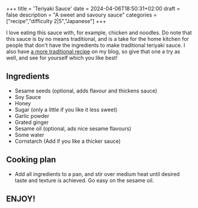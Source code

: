 +++
title = 'Teriyaki Sauce'
date = 2024-04-06T18:50:31+02:00
draft = false
description = "A sweet and savoury sauce"
categories = ["recipe","difficulty 2|5","Japanese"]
+++

I love eating this sauce with, for example, chicken and noodles. Do note that this sauce is by no means traditional, and is a take for the home kitchen for people that don't have the ingredients to make traditional teriyaki sauce. I also have [a more traditional recipe](https://paulstapel.com/recipes/traditional-teriyaki-sauce/) on my blog, so give that one a try as well, and see for yourself which you like best!

## Ingredients
* Sesame seeds (optional, adds flavour and thickens sauce)
* Soy Sauce
* Honey
* Sugar (only a little if you like it less sweet)
* Garlic powder
* Grated ginger
* Sesame oil (optional, ads nice sesame flavours)
* Some water
* Cornstarch (Add if you like a thicker sauce)

## Cooking plan
* Add all ingredients to a pan, and stir over medium heat until desired taste and texture is achieved. Go easy on the sesame oil. 

## ENJOY!